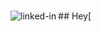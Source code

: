 <br>## Hey[<img align="left" alt="linked-in" src="https://www.codewars.com/users/JakubSzymanek/badges/large" /></br>
